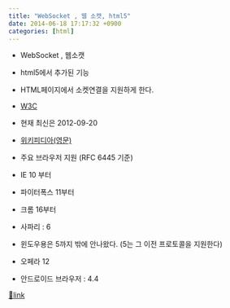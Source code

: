 ```yaml
---
title: "WebSocket , 웹 소캣, html5"
date: 2014-06-18 17:17:32 +0900
categories: [html]
---
```


- WebSocket , 웹소캣
- html5에서 추가된 기능
- HTML페이지에서 소켓연결을 지원하게 한다.
- [W3C](http://www.w3.org/TR/websockets/ "W3C")
- 현재 최신은 2012-09-20

- [위키피디아(영문)](http://en.wikipedia.org/wiki/WebSocket "위키피디아(영문)")
- 주요 브라우저 지원 (RFC 6445 기준)
- IE 10 부터
- 파이터폭스 11부터
- 크롬 16부터
- 사파리 : 6 
- 윈도우용은 5까지 밖에 안나왔다. (5는 그 이전 프로토콜을 지원한다)

- 오페라 12
- 안드로이드 브라우저 : 4.4




  



[🔗link](http://www.mins01.com/mh/tech/read/886)